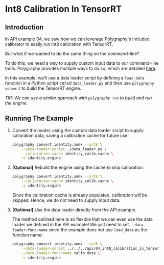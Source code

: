 # Int8 Calibration In TensorRT


## Introduction

In [API example 04](../../../api/04_int8_calibration_in_tensorrt/), we saw how we can leverage
Polygraphy's included calibrator to easily run int8 calibration with TensorRT.

But what if we wanted to do the same thing on the command-line?

To do this, we need a way to supply custom input data to our command-line tools.
Polygraphy provides multiple ways to do so, which are detailed [here](../../../../how-to/use_custom_input_data.md).

In this example, we'll use a data loader script by defining a `load_data` function in a Python
script called `data_loader.py` and then use `polygraphy convert` to build the TensorRT engine.

*TIP: We can use a similar approach with `polygraphy run` to build and run the engine.*

## Running The Example

1. Convert the model, using the custom data loader script to supply calibration data,
    saving a calibration cache for future use:

    ```bash
    polygraphy convert identity.onnx --int8 \
        --data-loader-script ./data_loader.py \
        --calibration-cache identity_calib.cache \
        -o identity.engine
    ```

2. **[Optional]** Rebuild the engine using the cache to skip calibration:

    ```bash
    polygraphy convert identity.onnx --int8 \
        --calibration-cache identity_calib.cache \
        -o identity.engine
    ```

    Since the calibration cache is already populated, calibration will be skipped.
    Hence, we do *not* need to supply input data.


3. **[Optional]** Use the data loader directly from the API example.

    The method outlined here is so flexible that we can even use the data loader we defined in the API example!
    We just need to set `--data-loader-func-name` since the example does not use `load_data` as the function name:

    ```bash
    polygraphy convert identity.onnx --int8 \
        --data-loader-script ../../../api/04_int8_calibration_in_tensorrt/example.py \
        --data-loader-func-name calib_data \
        -o identity.engine
    ```
